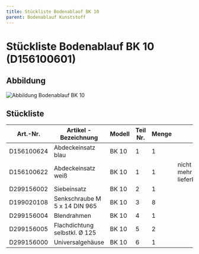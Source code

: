 ```yaml
---
title: Stückliste Bodenablauf BK 10
parent: Bodenablauf Kunststoff
---
```


# Stückliste Bodenablauf BK 10 (D156100601)

## Abbildung

![Abbildung Bodenablauf BK 10](https://bilgery-solutions.github.io/fluidra-support/einbauteile/bodenablauf/kunststoff/bk-10/bk-10_abbildung.png)

## Stückliste

| Art.-Nr. | Artikel - Bezeichnung | Modell | Teil Nr. | Menge | |
| ---------- | ----------------------------- | ------ | -------- | ----- | -------------------- |
| D156100624 | Abdeckeinsatz blau | BK 10 | 1 | 1 | |
| D156100622 | Abdeckeinsatz weiß | BK 10 | 1 | 1 | nicht mehr lieferbar |
| D299156002 | Siebeinsatz | BK 10 | 2 | 1 | |
| D199020108 | Senkschraube M 5 x 14 DIN 965 | BK 10 | 3 | 8 | |
| D299156004 | Blendrahmen | BK 10 | 4 | 1 | |
| D299156005 | Flachdichtung selbstkl. Ø 125 | BK 10 | 5 | 2 | |
| D299156000 | Universalgehäuse | BK 10 | 6 | 1 | |
